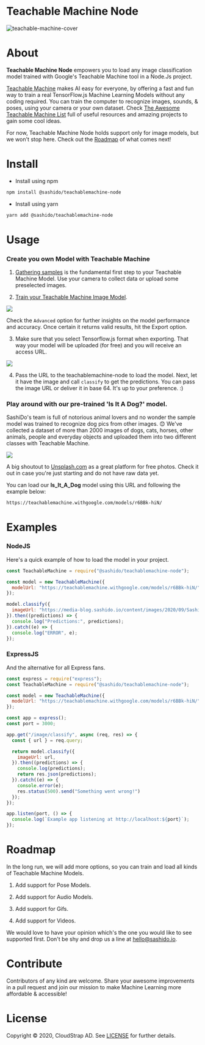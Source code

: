 # Teachable Machine Node

![teachable-machine-cover](https://media-blog.sashido.io/content/images/2020/09/teachable-machine-cover.png)

# About

**Teachable Machine Node** empowers you to load any image classification model trained with Google's Teachable Machine tool in a Node.Js project.

[Teachable Machine](https://teachablemachine.withgoogle.com/) makes AI easy for everyone, by offering a fast and fun way to train a real TensorFlow.js Machine Learning Models without any coding required. You can train the computer to recognize images, sounds, & poses, using your camera or your own dataset. Check [The Awesome Teachable Machine List](https://github.com/SashiDo/awesome-teachable-machine) full of useful resources and amazing projects to gain some cool ideas.


For now, Teachable Machine Node holds support only for image models, but we won't stop here. Check out the [Roadmap](#Roadmap) of what comes next!

# Install

- Install using npm

```sh
npm install @sashido/teachablemachine-node
```

- Install using yarn

```sh
yarn add @sashido/teachablemachine-node
```


# Usage

### Create you own Model with Teachable Machine

1. [Gathering samples](https://youtu.be/DFBbSTvtpy4) is the fundamental first step to your Teachable Machine Model. Use your camera to collect data or upload some preselected images.

2. [Train your Teachable Machine Image Model](https://teachablemachine.withgoogle.com/train?action=onboardOpen&id=CO67EQ0ZWgA).

![](https://media-blog.sashido.io/content/images/2020/09/tm_export_model.png)

Check the `Advanced` option for further insights on the model performance and accuracy. Once certain it returns valid results, hit the Export option.

3. Make sure that you select Tensorflow.js format when exporting. That way your model will be uploaded (for free) and you will receive an access URL.

![  ](https://media-blog.sashido.io/content/images/2020/08/export_tendorflow.js.png)

4. Pass the URL to the teachablemachine-node to load the model. Next, let it have the image and call `classify` to get the predictions. You can pass the image URL or deliver it in base 64. It's up to your preference. :) 

### Play around with our pre-trained 'Is It A Dog?' model.

SashiDo's team is full of notorious animal lovers and no wonder the sample model was trained to recognize dog pics from other images. 😊 We've collected a dataset of more than 2000 images of dogs, cats, horses, other animals, people and everyday objects and uploaded them into two different classes with Teachable Machine.

![](https://media-blog.sashido.io/content/images/2020/09/example.gif)

A big shoutout to [Unsplash.com](https://unsplash.com/) as a great platform for free photos. Check it out in case you're just starting and do not have raw data yet.

You can load our **Is_It_A_Dog** model using this URL and following the example below:

```
https://teachablemachine.withgoogle.com/models/r6BBk-hiN/
```

# Examples

### NodeJS

Here's a quick example of how to load the model in your project.

```javascript
const TeachableMachine = require("@sashido/teachablemachine-node");

const model = new TeachableMachine({
  modelUrl: "https://teachablemachine.withgoogle.com/models/r6BBk-hiN/"
});

model.classify({
  imageUrl: "https://media-blog.sashido.io/content/images/2020/09/SashiDo_Dog.jpg",
}).then((predictions) => {
  console.log("Predictions:", predictions);
}).catch((e) => {
  console.log("ERROR", e);
});
```

### ExpressJS

And the alternative for all Express fans.

```javascript
const express = require("express");
const TeachableMachine = require("@sashido/teachablemachine-node");

const model = new TeachableMachine({
  modelUrl: "https://teachablemachine.withgoogle.com/models/r6BBk-hiN/"
});

const app = express();
const port = 3000;

app.get("/image/classify", async (req, res) => {
  const { url } = req.query;

  return model.classify({
    imageUrl: url,
  }).then((predictions) => {
    console.log(predictions);
    return res.json(predictions);
  }).catch((e) => {
    console.error(e);
    res.status(500).send("Something went wrong!")
  });
});

app.listen(port, () => {
  console.log(`Example app listening at http://localhost:${port}`);
});
```

# Roadmap

In the long run, we will add more options, so you can train and load all kinds of Teachable Machine Models.

 1. Add support for Pose Models.

 2. Add support for Audio Models.

 3. Add support for Gifs.

 4. Add support for Videos.

We would love to have your opinion which's the one you would like to see supported first. Don't be shy and drop us a line at hello@sashido.io.

# Contribute

Contributors of any kind are welcome. Share your awesome improvements in a pull request and join our mission to make Machine Learning more affordable & accessible!

# License

Copyright © 2020, CloudStrap AD. See [LICENSE](https://github.com/SashiDo/teachablemachine-node/blob/master/LICENSE) for further details.
